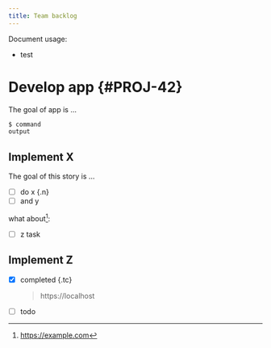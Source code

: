 ```yaml
---
title: Team backlog
---
```


Document usage:
- test

# Develop app  {#PROJ-42}

The goal of app is ...

```bash
$ command
output
```

## Implement X

The goal of this story is ...

- [ ] do x {.n}
- [ ] and y

what about[^1]:

- [ ] z task

[^1]: https://example.com

## Implement Z

- [x] completed {.tc}
  > https://localhost

- [ ] todo
